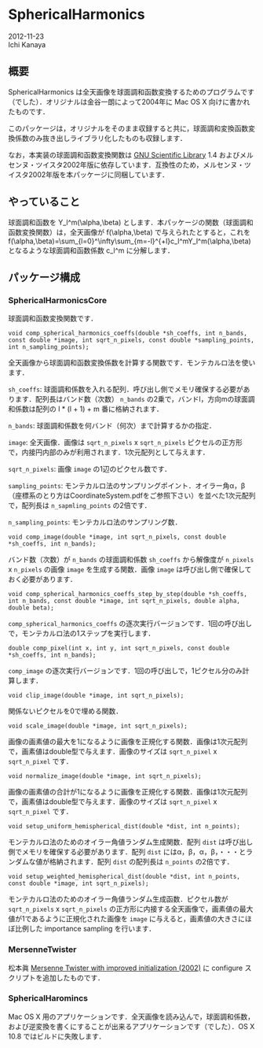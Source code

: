 # SphericalHarmonics

2012-11-23  
Ichi Kanaya

## 概要
SphericalHarmonics は全天画像を球面調和函数変換するためのプログラムです（でした）．オリジナルは金谷一朗によって2004年に Mac OS X 向けに書かれたものです．

このパッケージは，オリジナルをそのまま収録すると共に，球面調和変換函数変換係数のみ抜き出しライブラリ化したものも収録します．

なお，本実装の球面調和函数変換関数は [GNU Scientific Library](http://www.gnu.org/software/gsl/) 1.4 およびメルセンヌ・ツイスタ2002年版に依存しています．互換性のため，メルセンヌ・ツイスタ2002年版を本パッケージに同梱しています．

## やっていること
球面調和函数を Y_l^m(\alpha,\beta) とします．本パッケージの関数（球面調和函数変換関数）は，全天画像が f(\alpha,\beta) で与えられたとすると，これを f(\alpha,\beta)=\sum_{l=0}^\infty\sum_{m=-l}^{+l}c_l^mY_l^m(\alpha,\beta) となるような球面調和函数係数 c_l^m に分解します．


## パッケージ構成

### SphericalHarmonicsCore

球面調和函数変換関数です．

    void comp_spherical_harmonics_coeffs(double *sh_coeffs, int n_bands, const double *image, int sqrt_n_pixels, const double *sampling_points, int n_sampling_points);

全天画像から球面調和函数変換係数を計算する関数です．モンテカルロ法を使います．

`sh_coeffs`: 球面調和係数を入れる配列．呼び出し側でメモリ確保する必要があります．配列長はバンド数（次数） `n_bands` の2乗で，バンドl，方向mの球面調和係数は配列の l * (l + 1) + m 番に格納されます．

`n_bands`: 球面調和係数を何バンド（何次）まで計算するかの指定．

`image`: 全天画像．画像は `sqrt_n_pixels` x `sqrt_n_pixels` ピクセルの正方形で，内接円内部のみが利用されます．1次元配列として与えます．

`sqrt_n_pixels`: 画像 `image` の1辺のピクセル数です．

`sampling_points`: モンテカルロ法のサンプリングポイント．オイラー角α，β（座標系のとり方はCoordinateSystem.pdfをご参照下さい）を並べた1次元配列で，配列長は `n_sapmling_points` の2倍です．

`n_sampling_points`: モンテカルロ法のサンプリング数．

    void comp_image(double *image, int sqrt_n_pixels, const double *sh_coeffs, int n_bands);

バンド数（次数）が `n_bands` の球面調和係数 `sh_coeffs` から解像度が `n_pixels` x `n_pixels` の画像 `image` を生成する関数．画像 `image` は呼び出し側で確保しておく必要があります．

    void comp_spherical_harmonics_coeffs_step_by_step(double *sh_coeffs, int n_bands, const double *image, int sqrt_n_pixels, double alpha, double beta);

`comp_spherical_harmonics_coeffs` の逐次実行バージョンです．1回の呼び出しで，モンテカルロ法の1ステップを実行します．

    double comp_pixel(int x, int y, int sqrt_n_pixels, const double *sh_coeffs, int n_bands);

`comp_image` の逐次実行バージョンです．1回の呼び出しで，1ピクセル分のみ計算します．

    void clip_image(double *image, int sqrt_n_pixels);

関係ないピクセルを0で埋める関数．

    void scale_image(double *image, int sqrt_n_pixels);

画像の画素値の最大を1になるように画像を正規化する関数．画像は1次元配列で，画素値はdouble型で与えます．画像のサイズは `sqrt_n_pixel` x `sqrt_n_pixel` です．

    void normalize_image(double *image, int sqrt_n_pixels);

画像の画素値の合計が1になるように画像を正規化する関数．画像は1次元配列で，画素値はdouble型で与えます．画像のサイズは `sqrt_n_pixel` x `sqrt_n_pixel` です．

    void setup_uniform_hemispherical_dist(double *dist, int n_points);

モンテカルロ法のためのオイラー角値ランダム生成関数．配列 `dist` は呼び出し側でメモリを確保する必要があります．配列 `dist` にはα，β，α，β，・・・とランダムな値が格納されます．配列 `dist` の配列長は `n_points` の2倍です．

    void setup_weighted_hemispherical_dist(double *dist, int n_points, const double *image, int sqrt_n_pixels);

モンテカルロ法のためのオイラー角値ランダム生成函数．ピクセル数が `sqrt_n_pixels` x `sqrt_n_pixels` の正方形に内接する全天画像で，画素値の最大値が1であるように正規化された画像を `image` に与えると，画素値の大きさにほぼ比例した importance sampling を行います．


### MersenneTwister

松本眞 [Mersenne Twister with improved initialization (2002)](http://www.math.sci.hiroshima-u.ac.jp/~m-mat/MT/MT2002/mt19937ar.html) に configure スクリプトを追加したものです．

### SphericalHaromincs

Mac OS X 用のアプリケーションです．全天画像を読み込んで，球面調和係数，および逆変換を書くにすることが出来るアプリケーションです（でした）．OS X 10.8 ではビルドに失敗します．